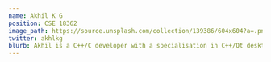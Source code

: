```yaml
---
name: Akhil K G
position: CSE 18362
image_path: https://source.unsplash.com/collection/139386/604x604?a=.png
twitter: akhlkg
blurb: Akhil is a C++/C developer with a specialisation in C++/Qt desktop apps. He is also a front web developer with a knack for design. 
---
```

